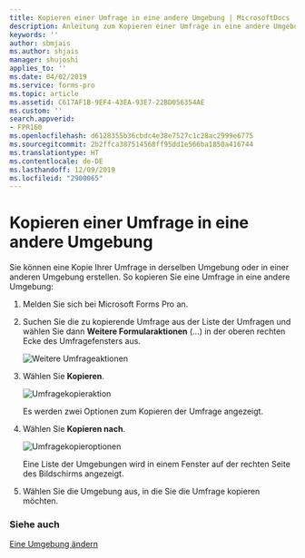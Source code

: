 ```yaml
---
title: Kopieren einer Umfrage in eine andere Umgebung | MicrosoftDocs
description: Anleitung zum Kopieren einer Umfrage in eine andere Umgebung in Microsoft Forms Pro.
keywords: ''
author: sbmjais
ms.author: shjais
manager: shujoshi
applies_to: ''
ms.date: 04/02/2019
ms.service: forms-pro
ms.topic: article
ms.assetid: C617AF1B-9EF4-43EA-93E7-22BD056354AE
ms.custom: ''
search.appverid:
- FPR160
ms.openlocfilehash: d6128355b36cbdc4e38e7527c1c28ac2999e6775
ms.sourcegitcommit: 2b2ffca387514568ff95dd1e566ba1850a416744
ms.translationtype: HT
ms.contentlocale: de-DE
ms.lasthandoff: 12/09/2019
ms.locfileid: "2900065"
---
```

# <a name="copy-a-survey-to-another-environment"></a>Kopieren einer Umfrage in eine andere Umgebung

Sie können eine Kopie Ihrer Umfrage in derselben Umgebung oder in einer anderen Umgebung erstellen. So kopieren Sie eine Umfrage in eine andere Umgebung:

1. Melden Sie sich bei Microsoft Forms Pro an.

2. Suchen Sie die zu kopierende Umfrage aus der Liste der Umfragen und wählen Sie dann **Weitere Formularaktionen** (...) in der oberen rechten Ecke des Umfragefensters aus.

    ![Weitere Umfrageaktionen](media/survey-more-actions.png "Weitere Umfrageaktionen")

3. Wählen Sie **Kopieren**.

    ![Umfragekopieraktion](media/survey-copy.png "Umfragekopieraktion")

    Es werden zwei Optionen zum Kopieren der Umfrage angezeigt.

4. Wählen Sie **Kopieren nach**.

    ![Umfragekopieroptionen](media/survey-copy-options.png "Umfragekopieroptionen")

    Eine Liste der Umgebungen wird in einem Fenster auf der rechten Seite des Bildschirms angezeigt.

5. Wählen Sie die Umgebung aus, in die Sie die Umfrage kopieren möchten.

### <a name="see-also"></a>Siehe auch

[Eine Umgebung ändern](change-environment.md)
